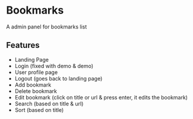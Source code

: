 # Bookmarks
A admin panel for bookmarks list 

## Features
- Landing Page
- Login (fixed with demo & demo)
- User profile page
- Logout (goes back to landing page)
- Add bookmark
- Delete bookmark
- Edit bookmark (click on title or url & press enter, it edits the bookmark)
- Search (based on title & url)
- Sort (based on title)
